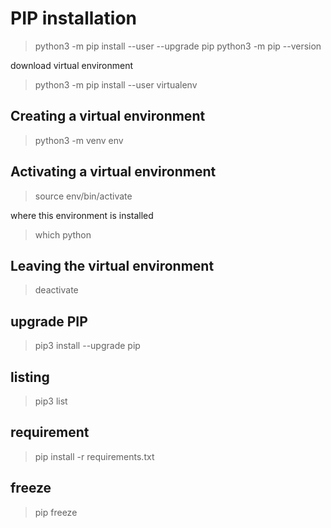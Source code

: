 # PIP installation

>python3 -m pip install --user --upgrade pip
>python3 -m pip --version

download virtual environment

> python3 -m pip install --user virtualenv

## Creating a virtual environment
> python3 -m venv env

## Activating a virtual environment

> source env/bin/activate

where this environment is installed

> which python

## Leaving the virtual environment

> deactivate

## upgrade PIP

> pip3 install --upgrade pip

## listing

> pip3 list

## requirement

> pip install -r requirements.txt

## freeze

> pip freeze
